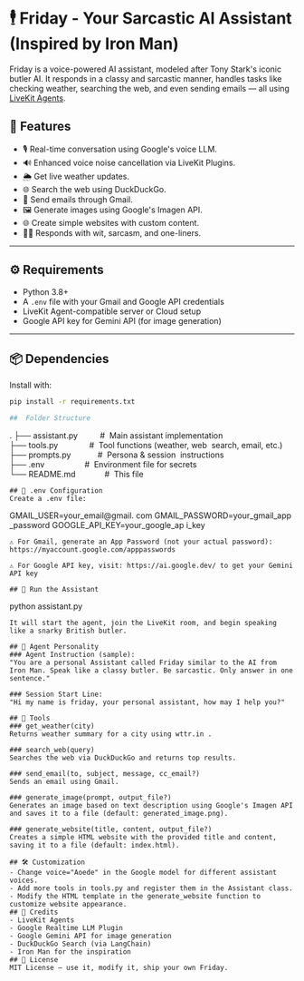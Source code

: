 # 🕴️ Friday - Your Sarcastic AI Assistant (Inspired by Iron Man)

Friday is a voice-powered AI assistant, modeled after Tony Stark's iconic butler AI. It responds in a classy and sarcastic manner, handles tasks like checking weather, searching the web, and even sending emails — all using [LiveKit Agents](https://github.com/livekit/livekit-agents).

## 🧠 Features

- 🎙 Real-time conversation using Google's voice LLM.
- 🔊 Enhanced voice noise cancellation via LiveKit Plugins.
- 🌦 Get live weather updates.
- 🌐 Search the web using DuckDuckGo.
- 📧 Send emails through Gmail.
- 🖼️ Generate images using Google's Imagen API.
- 🌐 Create simple websites with custom content.
- 🧑‍🎩 Responds with wit, sarcasm, and one-liners.

---

## ⚙️ Requirements

- Python 3.8+
- A `.env` file with your Gmail and Google API credentials
- LiveKit Agent-compatible server or Cloud setup
- Google API key for Gemini API (for image generation)

---

## 📦 Dependencies

Install with:

```bash
pip install -r requirements.txt

##  Folder Structure
```
.
├── assistant.py          # 
Main assistant implementation
├── tools.py              # 
Tool functions (weather, web 
search, email, etc.)
├── prompts.py            # 
Persona & session 
instructions
├── .env                  # 
Environment file for secrets
└── README.md             # 
This file
```
## 🧾 .env Configuration
Create a .env file:

```
GMAIL_USER=your_email@gmail.
com
GMAIL_PASSWORD=your_gmail_app
_password
GOOGLE_API_KEY=your_google_ap
i_key
```
⚠️ For Gmail, generate an App Password (not your actual password): https://myaccount.google.com/apppasswords

⚠️ For Google API key, visit: https://ai.google.dev/ to get your Gemini API key

## 🚀 Run the Assistant
```
python assistant.py
```
It will start the agent, join the LiveKit room, and begin speaking like a snarky British butler.

## 🧠 Agent Personality
### Agent Instruction (sample):
"You are a personal Assistant called Friday similar to the AI from Iron Man. Speak like a classy butler. Be sarcastic. Only answer in one sentence."

### Session Start Line:
"Hi my name is friday, your personal assistant, how may I help you?"

## 🔧 Tools
### get_weather(city)
Returns weather summary for a city using wttr.in .

### search_web(query)
Searches the web via DuckDuckGo and returns top results.

### send_email(to, subject, message, cc_email?)
Sends an email using Gmail.

### generate_image(prompt, output_file?)
Generates an image based on text description using Google's Imagen API and saves it to a file (default: generated_image.png).

### generate_website(title, content, output_file?)
Creates a simple HTML website with the provided title and content, saving it to a file (default: index.html).

## 🛠 Customization
- Change voice="Aoede" in the Google model for different assistant voices.
- Add more tools in tools.py and register them in the Assistant class.
- Modify the HTML template in the generate_website function to customize website appearance.
## 🙏 Credits
- LiveKit Agents
- Google Realtime LLM Plugin
- Google Gemini API for image generation
- DuckDuckGo Search (via LangChain)
- Iron Man for the inspiration
## 📜 License
MIT License – use it, modify it, ship your own Friday.